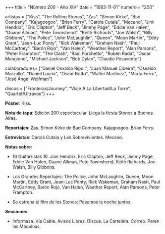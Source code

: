 +++
title = "Número 200 - Año XIV"
date = "1983-11-01"
numero = "200"

artistas = ["Kiss", "The Rolling Stones", "Zas", "Simon Kirke", "Bad Company", "Kajagoogoo", "Brian Ferry", "Carola Cutaia", "Mecano", "Jimi Hendrix", "Eric Clapton", "Jeff Beck", "Jimmy Page", "Eddie Van Halen", "Duane Allman", "Pete Townshend", "Keith Richards", "Joe Walsh", "Billy Gibbons", "The Police", "John McLaughlin", "Queen", "Moon Martin", "Eddy Grant", "Jean-Luc Ponty", "Rick Wakeman", "Graham Nash", "Paul McCartney", "Barón Rojo", "Van Halen", "Weather Report", "Alan Parsons", "Peter Frampton", "The Clash", "Raúl Porchetto", "Rubén Rada", "Oscar Mangione", "Michael Jackson", "Bob Dylan", "Claudio Pesavento"]

colaboradores= ["Daniel Osvaldo Ripoll", "Juan Manuel Cibeira", "Osvaldo Marzullo", "Daniel Lauría", "Oscar Botto", "Walter Martínez", "Marta Ferro", "José Ángel Wolfman"]

discos = ["Fronteras/Journey", "Viaje A La Libertad/La Torre", "Quartet/Ultravox"]
+++

**Póster**: Kiss.

**Nota de tapa**: Edición 200 espectacular. Llega la fiesta Stones a Buenos Aires.

**Reportajes**: Zas. Simon Kirke de Bad Company. Kajagoogoo. Brian Ferry.

**Entrevistas**: Carola Cutaia y Los Sobrevivientes. Mecano. 

**Notas sobre**:

- 10 Guitarristas 10. Jimi Hendrix, Eric Clapton, Jeff Beck, Jimmy Page, Eddie Van Halen, Duane Allman, Pete Townshend, Keith Richards, Joe Walsh, Billy Gibbons.

- Los Grandes Reportajes: The Police, John McLaughlin, Queen, Moon Martin, Eddy Grant, Jean-Luc Ponty, Rick Wakeman, Graham Nash, Paul McCartney, Barón Rojo, Van Halen, Weather Report, Alan Parsons, Peter Frampton.

- Se estrena el film de los Stones: Pasemos la noche juntos.

**Secciones**:

- Informasa. Vía Cable. Avisos Libres. Discos. La Cartelera. Correo. Paren las Máquinas.